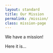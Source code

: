 ```yaml
---
layout: standard
title: Our Mission
permalink: /mission/
class: mission-page
---
```


We have a mission!

Here it is...